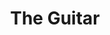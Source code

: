 ---
pid: rs153
title: The Guitar
location_transcription: Rittenhouse Square
coordinates: "[-75.171863447165, 39.949588915941]"
zipcode: '19103'
gen_neighborhood: Center City
neighborhood: Rittenhouse Square,Avenue of The Arts,Logan Square,Fitler Square
outside_phl: 
age: '59'
age_range: 50-59
instagram: 
image_file_name: rs_153.jpg
proposal_transcription: 
topic: Music
topic_summary: '0'
type: Other No Form
keywords_other: 
credit: Craig Morrison
image_labels: guitar
twitter: 
facebook: 
permalink: "/monuments/rs153/"
layout: item-page
---